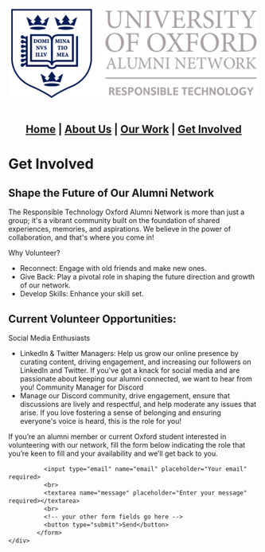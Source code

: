 <div align="center">
  <img width="500" src="https://github.com/OxfordResponsibleTech/oxfordresponsibletech.github.io/blob/main/docs/assets/oxrt_logo.png?raw=true" alt="alternative text here" align="center">
</div>

<br>

<div align="center">
  <h2>
    <b>
      <a href="./index.html">Home</a> | <a href="./about-us.html">About Us</a> | <a href="./our-work.html">Our Work</a> | <a href="./get-involved.html">Get Involved</a>
    </b>
  </h2>
</div>



# Get Involved

## Shape the Future of Our Alumni Network
The Responsible Technology Oxford Alumni Network is more than just a group; it's a vibrant community built on the foundation of shared experiences, memories, and aspirations. We believe in the power of collaboration, and that's where you come in!

Why Volunteer?
- Reconnect: Engage with old friends and make new ones.
- Give Back: Play a pivotal role in shaping the future direction and growth of our network.
- Develop Skills: Enhance your skill set.

## Current Volunteer Opportunities:
Social Media Enthusiasts
- LinkedIn & Twitter Managers: Help us grow our online presence by curating content, driving engagement, and increasing our followers on LinkedIn and Twitter. If you've got a knack for social media and are passionate about keeping our alumni connected, we want to hear from you!
Community Manager for Discord
- Manage our Discord community, drive engagement, ensure that discussions are lively and respectful, and help moderate any issues that arise. If you love fostering a sense of belonging and ensuring everyone's voice is heard, this is the role for you!

If you’re an alumni member or current Oxford student interested in volunteering with our network, fill the form below indicating the role that you’re keen to fill and your availability and we’ll get back to you. 

<div id="contact">
<!--     <h2>Contact Us</h2> -->
    <div id="contact-form">
            <!-- (Formspree) modify this form HTML and place wherever you want your form -->
            <form
              action="https://formspree.io/f/xqkndwon"
              method="POST">
              
              <input type="email" name="email" placeholder="Your email" required>
              <br>
              <textarea name="message" placeholder="Enter your message" required></textarea>
              <br>
              <!-- your other form fields go here -->
              <button type="submit">Send</button>
            </form>
    </div>
</div>



<!--suppress github message-->
<script src="http://code.jquery.com/jquery-1.4.2.min.js"></script> <script> var x = document.getElementsByClassName("site-footer-credits"); setTimeout(() => { x[0].remove(); }, 10); </script>
